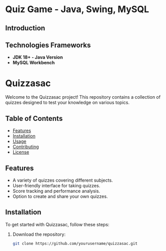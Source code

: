 <!--Project Name-->
<h1>Quiz Game - Java, Swing, MySQL</h1>

<!--Introduction-->
<h2>Introduction</h2>


<!--Technologies/Frameworks-->
<h2>Technologies Frameworks</h2>
<ul>
  <li><b>JDK 18+ - Java Version</b></li>
  <li><b>MySQL Workbench</b></li>
</ul>

<!--Features-->
# Quizzasac

Welcome to the Quizzasac project! This repository contains a collection of quizzes designed to test your knowledge on various topics. 

## Table of Contents

- [Features](#features)
- [Installation](#installation)
- [Usage](#usage)
- [Contributing](#contributing)
- [License](#license)

## Features

- A variety of quizzes covering different subjects.
- User-friendly interface for taking quizzes.
- Score tracking and performance analysis.
- Option to create and share your own quizzes.

## Installation

To get started with Quizzasac, follow these steps:

1. Download the repository:
   ```bash
   git clone https://github.com/yourusername/quizzasac.git




